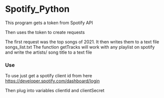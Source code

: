# Spotify_Python

This program gets a token from Spotify API

Then uses the token to create requests 


The first request was the top songs of 2021. It then writes them to a text file songs_list.txt
The function getTracks will work with any playlist on spotify and write the artists/ song title to a text file

<h3>
Use
</h3>
To use just get a spotify client id from here <a href="https://developer.spotify.com/dashboard/login">https://developer.spotify.com/dashboard/login</a>

Then plug into variables clientId and clientSecret
